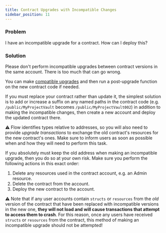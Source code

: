 ```yaml
---
title: Contract Upgrades with Incompatible Changes
sidebar_position: 11
---
```


### Problem

I have an incompatible upgrade for a contract. How can I deploy this?

### Solution

Please don't perform incompatible upgrades between contract versions in the same account.
There is too much that can go wrong.

You can make [compatible upgrades](./language/contract-updatability.md) and then run a post-upgrade function on the new contract code if needed.

If you must replace your contract rather than update it,
the simplest solution is to add or increase a suffix on any named paths in the contract code
(e.g. `/public/MyProjectVault` becomes `/public/MyProjectVault002`) in addition to making the incompatible changes,
then create a new account and deploy the updated contract there.

⚠️ Flow identifies types relative to addresses, so you will also need to provide _upgrade transactions_ to exchange the old contract's resources for the new contract's ones. Make sure to inform users as soon as possible when and how they will need to perform this task.

If you absolutely must keep the old address when making an incompatible upgrade, then you do so at your own risk. Make sure you perform the following actions in this exact order:

1. Delete any resources used in the contract account, e.g. an Admin resource.
2. Delete the contract from the account.
3. Deploy the new contract to the account.

⚠️ Note that if any user accounts contain `structs` or `resources` from the _old_ version of the contract that have been replaced with incompatible versions in the new one, **they will not load and will cause transactions that attempt to access them to crash**. For this reason, once any users have received `structs` or `resources` from the contract, this method of making an incompatible upgrade should not be attempted!
